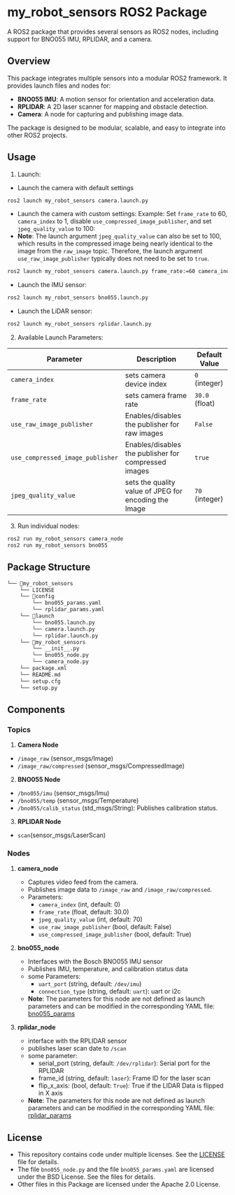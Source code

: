 # my_robot_sensors ROS2 Package

A ROS2 package that provides several sensors as ROS2 nodes, including support for BNO055 IMU, RPLIDAR, and a camera.

## Overview

This package integrates multiple sensors into a modular ROS2 framework. It provides launch files and nodes for:
- **BNO055 IMU**: A motion sensor for orientation and acceleration data.
- **RPLIDAR**: A 2D laser scanner for mapping and obstacle detection.
- **Camera**: A node for capturing and publishing image data.

The package is designed to be modular, scalable, and easy to integrate into other ROS2 projects.


## Usage

1. Launch:
- Launch the camera with default settings
```bash
ros2 launch my_robot_sensors camera.launch.py
```
- Launch the camera with custom settings: 
    Example: Set `frame_rate` to 60, `camera_index` to 1, disable `use_compressed_image_publisher`, and set `jpeg_quality_value` to 100:
- **Note**: The launch argument `jpeg_quality_value` can also be set to 100, which results in the compressed image being nearly identical to the image from the `raw_image` topic. Therefore, the launch argument `use_raw_image_publisher` typically does not need to be set to `true`.
```bash
ros2 launch my_robot_sensors camera.launch.py frame_rate:=60 camera_index:=1 use_compressed_image_publisher:=false jpeg_quality_value:=100
```
- Launch the IMU sensor:
```bash
ros2 launch my_robot_sensors bno055.launch.py
```
- Launch the LiDAR sensor:
```bash
ros2 launch my_robot_sensors rplidar.launch.py
```

2. Available Launch Parameters:

| Parameter                | Description                                      | Default Value     |
|--------------------------|--------------------------------------------------|-------------------|
| `camera_index` | sets camera device index | `0` (integer)|
| `frame_rate` | sets camera frame rate | `30.0` (float)|
| `use_raw_image_publisher` | Enables/disables the publisher for raw images         | `False` |
| `use_compressed_image_publisher` | Enables/disables the publisher for compressed images | `true` |
| `jpeg_quality_value`      | sets the quality value of JPEG for encoding the Image | `70` (integer)|


3. Run individual nodes:

```bash
ros2 run my_robot_sensors camera_node
ros2 run my_robot_sensors bno055
```


## Package Structure

```bash
└── 📁my_robot_sensors
    └── LICENSE
    └── 📁config
        └── bno055_params.yaml
        └── rplidar_params.yaml
    └── 📁launch
        └── bno055.launch.py
        └── camera.launch.py
        └── rplidar.launch.py
    └── 📁my_robot_sensors
        └── __init__.py
        └── bno055_node.py
        └── camera_node.py
    └── package.xml
    └── README.md
    └── setup.cfg
    └── setup.py
```


## Components

### Topics
1. **Camera Node**
- `/image_raw` (sensor_msgs/Image)
- `/image_raw/compressed` (sensor_msgs/CompressedImage)

2. **BNO055 Node**
- `/bno055/imu` (sensor_msgs/Imu)
- `/bno055/temp` (sensor_msgs/Temperature)
- `/bno055/calib_status` (std_msgs/String): Publishes calibration status.

3. **RPLIDAR Node**
- `scan`(sensor_msgs/LaserScan)

### Nodes

1. **camera_node**
    - Captures video feed from the camera.
    - Publishes image data to `/image_raw` and `/image_raw/compressed`.
    - Parameters:
        - `camera_index` (int, default: 0)
        - `frame_rate` (float, default: 30.0)
        - `jpeg_quality_value` (int, default: 70)
        - `use_raw_image_publisher` (bool, default: False)
        - `use_compressed_image_publisher` (bool, default: True)

2. **bno055_node** 
    - Interfaces with the Bosch BNO055 IMU sensor
    - Publishes IMU, temperature, and calibration status data
    - some Parameters:
        - `uart_port` (string, default: `/dev/imu`)
        - `connection_type` (string, default: `uart`): uart or i2c
   - **Note**: The parameters for this node are not defined as launch parameters and can be modified in the corresponding YAML file: [bno055_params](./config/bno055_params.yaml)

3. **rplidar_node** 
    - interface with the RPLIDAR sensor
    - publishes laser scan date to `/scan`
    - some parameter:
        - serial_port (string, default: `/dev/rplidar`): Serial port for the RPLIDAR
        - frame_id (string, default: `laser`): Frame ID for the laser scan
        - flip_x_axis: (bool, default: `True`): True if the LIDAR Data is flipped in X axis
   - **Note**: The parameters for this node are not defined as launch parameters and can be modified in the corresponding YAML file: [rplidar_params](./config/rplidar_params.yaml) 



## License
- This repository contains code under multiple licenses. See the [LICENSE](./LICENSE) file for details.
- The file `bno055_node.py` and the file `bno055_params.yaml` are licensed under the BSD License. See the files for details.
- Other files in this Package are licensed under the Apache 2.0 License.
